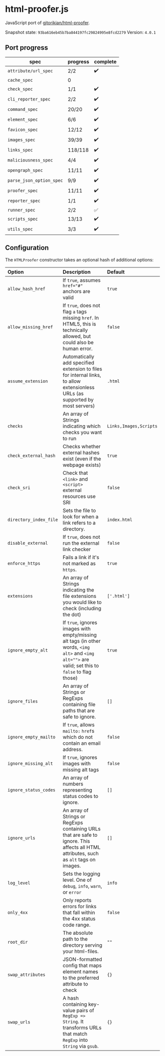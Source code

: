 # html-proofer.js

JavaScript port of [gjtorikian/html-proofer](https://github.com/gjtorikian/html-proofer). 

Snapshot state: `93ba616eb45b7ba844197fc29824995e8fcd2279`
Version: `4.0.1` 

## Port progress

| spec                     | progress | complete            |
|--------------------------|----------|---------------------|
| `attribute/url_spec`     | 2/2      | :heavy_check_mark:  |
| `cache_spec`             | 0        |                     |
| `check_spec`             | 1/1      | :heavy_check_mark:  |
| `cli_reporter_spec`      | 2/2      | :heavy_check_mark:  |
| `command_spec`           | 20/20    | :heavy_check_mark:  |
| `element_spec`           | 6/6      | :heavy_check_mark:  |
| `favicon_spec`           | 12/12    | :heavy_check_mark:  |
| `images_spec`            | 39/39    | :heavy_check_mark:  |
| `links_spec`             | 118/118  | :heavy_check_mark:  |
| `maliciousness_spec`     | 4/4      | :heavy_check_mark:  |
| `opengraph_spec`         | 11/11    | :heavy_check_mark:  |
| `parse_json_option_spec` | 9/9      | :heavy_check_mark:  |
| `proofer_spec`           | 11/11    | :heavy_check_mark:  |
| `reporter_spec`          | 1/1      | :heavy_check_mark:  |
| `runner_spec`            | 2/2      | :white_check_mark:  |
| `scripts_spec`           | 13/13    | :heavy_check_mark:  |
| `utils_spec`             | 3/3      | :heavy_check_mark:  |

## Configuration

The `HTMLProofer` constructor takes an optional hash of additional options:

| Option                 | Description                                                                                                                                         | Default                |
|:-----------------------|:----------------------------------------------------------------------------------------------------------------------------------------------------|:-----------------------|
| `allow_hash_href`      | If `true`, assumes `href="#"` anchors are valid                                                                                                     | `true`                 |
| `allow_missing_href`   | If `true`, does not flag `a` tags missing `href`. In HTML5, this is technically allowed, but could also be human error.                             | `false`                |
| `assume_extension`     | Automatically add specified extension to files for internal links, to allow extensionless URLs (as supported by most servers)                       | `.html`                |
| `checks`               | An array of Strings indicating which checks you want to run                                                                                         | `Links,Images,Scripts` | 
| `check_external_hash`  | Checks whether external hashes exist (even if the webpage exists)                                                                                   | `true`                 |
| `check_sri`            | Check that `<link>` and `<script>` external resources use SRI                                                                                       | `false`                |
| `directory_index_file` | Sets the file to look for when a link refers to a directory.                                                                                        | `index.html`           |
| `disable_external`     | If `true`, does not run the external link checker                                                                                                   | `false`                |
| `enforce_https`        | Fails a link if it's not marked as `https`.                                                                                                         | `true`                 |
| `extensions`           | An array of Strings indicating the file extensions you would like to check (including the dot)                                                      | `['.html']`            |
| `ignore_empty_alt`     | If `true`, ignores images with empty/missing alt tags (in other words, `<img alt>` and `<img alt="">` are valid; set this to `false` to flag those) | `true`                 |
| `ignore_files`         | An array of Strings or RegExps containing file paths that are safe to ignore.                                                                       | `[]`                   |
| `ignore_empty_mailto`  | If `true`, allows `mailto:` `href`s which do not contain an email address.                                                                          | `false`                |
| `ignore_missing_alt`   | If `true`, ignores images with missing alt tags                                                                                                     | `false`                |
| `ignore_status_codes`  | An array of numbers representing status codes to ignore.                                                                                            | `[]`                   |
| `ignore_urls`          | An array of Strings or RegExps containing URLs that are safe to ignore. This affects all HTML attributes, such as `alt` tags on images.             | `[]`                   |
| `log_level`            | Sets the logging level. One of `debug`, `info`, `warn`, or `error`                                                                                  | `info`                 |
| `only_4xx`             | Only reports errors for links that fall within the 4xx status code range.                                                                           | `false`                |
| `root_dir`             | The absolute path to the directory serving your html-files.                                                                                         | `""`                   |
| `swap_attributes`      | JSON-formatted config that maps element names to the preferred attribute to check                                                                   | `{}`                   |
| `swap_urls`            | A hash containing key-value pairs of `RegExp => String`. It transforms URLs that match `RegExp` into `String` via `gsub`.                           | `{}`                   |
